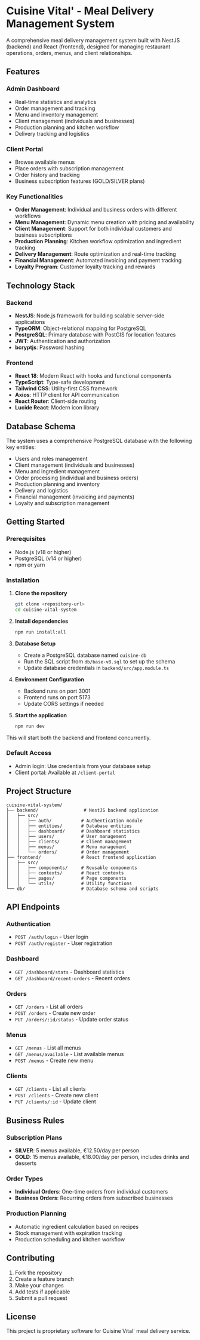 # Cuisine Vital' - Meal Delivery Management System

A comprehensive meal delivery management system built with NestJS (backend) and React (frontend), designed for managing restaurant operations, orders, menus, and client relationships.

## Features

### Admin Dashboard
- Real-time statistics and analytics
- Order management and tracking
- Menu and inventory management
- Client management (individuals and businesses)
- Production planning and kitchen workflow
- Delivery tracking and logistics

### Client Portal
- Browse available menus
- Place orders with subscription management
- Order history and tracking
- Business subscription features (GOLD/SILVER plans)

### Key Functionalities
- **Order Management**: Individual and business orders with different workflows
- **Menu Management**: Dynamic menu creation with pricing and availability
- **Client Management**: Support for both individual customers and business subscriptions
- **Production Planning**: Kitchen workflow optimization and ingredient tracking
- **Delivery Management**: Route optimization and real-time tracking
- **Financial Management**: Automated invoicing and payment tracking
- **Loyalty Program**: Customer loyalty tracking and rewards

## Technology Stack

### Backend
- **NestJS**: Node.js framework for building scalable server-side applications
- **TypeORM**: Object-relational mapping for PostgreSQL
- **PostgreSQL**: Primary database with PostGIS for location features
- **JWT**: Authentication and authorization
- **bcryptjs**: Password hashing

### Frontend
- **React 18**: Modern React with hooks and functional components
- **TypeScript**: Type-safe development
- **Tailwind CSS**: Utility-first CSS framework
- **Axios**: HTTP client for API communication
- **React Router**: Client-side routing
- **Lucide React**: Modern icon library

## Database Schema

The system uses a comprehensive PostgreSQL database with the following key entities:
- Users and roles management
- Client management (individuals and businesses)
- Menu and ingredient management
- Order processing (individual and business orders)
- Production planning and inventory
- Delivery and logistics
- Financial management (invoicing and payments)
- Loyalty and subscription management

## Getting Started

### Prerequisites
- Node.js (v18 or higher)
- PostgreSQL (v14 or higher)
- npm or yarn

### Installation

1. **Clone the repository**
   ```bash
   git clone <repository-url>
   cd cuisine-vital-system
   ```

2. **Install dependencies**
   ```bash
   npm run install:all
   ```

3. **Database Setup**
   - Create a PostgreSQL database named `cuisine-db`
   - Run the SQL script from `db/base-v8.sql` to set up the schema
   - Update database credentials in `backend/src/app.module.ts`

4. **Environment Configuration**
   - Backend runs on port 3001
   - Frontend runs on port 5173
   - Update CORS settings if needed

5. **Start the application**
   ```bash
   npm run dev
   ```

This will start both the backend and frontend concurrently.

### Default Access
- Admin login: Use credentials from your database setup
- Client portal: Available at `/client-portal`

## Project Structure

```
cuisine-vital-system/
├── backend/                 # NestJS backend application
│   ├── src/
│   │   ├── auth/           # Authentication module
│   │   ├── entities/       # Database entities
│   │   ├── dashboard/      # Dashboard statistics
│   │   ├── users/          # User management
│   │   ├── clients/        # Client management
│   │   ├── menus/          # Menu management
│   │   └── orders/         # Order management
├── frontend/               # React frontend application
│   ├── src/
│   │   ├── components/     # Reusable components
│   │   ├── contexts/       # React contexts
│   │   ├── pages/          # Page components
│   │   └── utils/          # Utility functions
└── db/                     # Database schema and scripts
```

## API Endpoints

### Authentication
- `POST /auth/login` - User login
- `POST /auth/register` - User registration

### Dashboard
- `GET /dashboard/stats` - Dashboard statistics
- `GET /dashboard/recent-orders` - Recent orders

### Orders
- `GET /orders` - List all orders
- `POST /orders` - Create new order
- `PUT /orders/:id/status` - Update order status

### Menus
- `GET /menus` - List all menus
- `GET /menus/available` - List available menus
- `POST /menus` - Create new menu

### Clients
- `GET /clients` - List all clients
- `POST /clients` - Create new client
- `PUT /clients/:id` - Update client

## Business Rules

### Subscription Plans
- **SILVER**: 5 menus available, €12.50/day per person
- **GOLD**: 15 menus available, €18.00/day per person, includes drinks and desserts

### Order Types
- **Individual Orders**: One-time orders from individual customers
- **Business Orders**: Recurring orders from subscribed businesses

### Production Planning
- Automatic ingredient calculation based on recipes
- Stock management with expiration tracking
- Production scheduling and kitchen workflow

## Contributing

1. Fork the repository
2. Create a feature branch
3. Make your changes
4. Add tests if applicable
5. Submit a pull request

## License

This project is proprietary software for Cuisine Vital' meal delivery service.